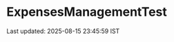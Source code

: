 # ExpensesManagementTest































































































































































Last updated: 2025-08-15 23:45:59 IST
